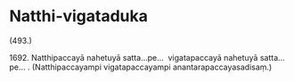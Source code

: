

# Natthi-vigataduka






(493.)

1692\. Natthipaccayā nahetuyā satta…pe…  vigatapaccayā nahetuyā satta…pe… . (Natthipaccayampi vigatapaccayampi anantarapaccayasadisaṃ.)



